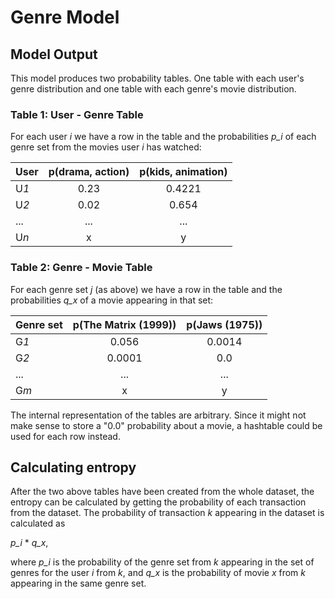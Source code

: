 # Genre Model
## Model Output
This model produces two probability tables. One table with each user's genre distribution and one table with each genre's movie distribution.

### Table 1: User - Genre Table
For each user *i* we have a row in the table and the probabilities *p_i* of each genre set from the movies user *i* has watched:

| User | p(drama, action) | p(kids, animation) |
| ---- | :--------------: | :----------------: |
| U*1* | 0.23             | 0.4221             |
| U*2* | 0.02             | 0.654              |
| ...  | ...              | ...                |
| U*n* | x                | y                  |

### Table 2: Genre - Movie Table
For each genre set *j* (as above) we have a row in the table and the probabilities *q_x* of a movie appearing in that set:

| Genre set | p(The Matrix (1999)) | p(Jaws (1975)) |
| --------- | :------------------: | :------------: |
| G*1*      | 0.056                | 0.0014         |
| G*2*      | 0.0001               | 0.0            |
| ...       | ...                  | ...            |
| G*m*      | x                    | y              |

The internal representation of the tables are arbitrary. Since it might not make sense to store a "0.0" probability about a movie, a hashtable could be used for each row instead.

## Calculating entropy
After the two above tables have been created from the whole dataset, the entropy can be calculated by getting the probability of each transaction from the dataset.
The probability of transaction *k* appearing in the dataset is calculated as

*p_i* * *q_x*,

where *p_i* is the probability of the genre set from *k* appearing in the set of genres for the user *i* from *k*, and *q_x* is the probability of movie *x* from *k* appearing in the same genre set.
